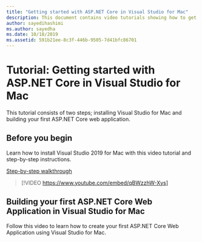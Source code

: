```yaml
---
title: "Getting started with ASP.NET Core in Visual Studio for Mac"
description: This document contains video tutorials showing how to get start with ASP.NET Core in Visual Studio for Mac.
author: sayedihashimi
ms.author: sayedha
ms.date: 10/18/2019
ms.assetid: 591b21ee-8c3f-446b-9505-7d41bfc86701
---
```


# Tutorial: Getting started with ASP.NET Core in Visual Studio for Mac

This tutorial consists of two steps; installing Visual Studio for Mac and building your first ASP.NET Core web application.

## Before you begin

Learn how to install Visual Studio 2019 for Mac with this video tutorial and step-by-step instructions.

[Step-by-step walkthrough](installation.md)

> [!VIDEO https://www.youtube.com/embed/qBWzzhW-Xys]

## Building your first ASP.NET Core Web Application in Visual Studio for Mac

Follow this video to learn how to create your first ASP.NET Core Web Application using Visual Studio for Mac.